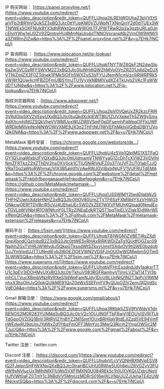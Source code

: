 
IP 购买网站：
[https://panel.proxyline.net/](https://www.youtube.com/redirect?event=video_description&redir_token=QUFFLUhqa2tLREhWOUhaZ3pVVEtSalVFb2tBR1hVQUk5Z3xBQ3Jtc0ttYUpKM0VZUWpNTXNnQmY2d0dTUEx3WTNfWEs5OXFNUk9YX3dhRWktQmxWWGtLTFJPWTRwR2p2a3gzbURLa0JncEhnYWw1elJ0ZV9ZQmtreHU4MmNaUlo4dTNNOVpranpNb2VmOW9WMi1ja3ZWRmZtZw&q=https%3A%2F%2Fpanel.proxyline.net%2F&v=u7EHk7iNCpU)

IP 查询网站 ： 
[https://www.iplocation.net/ip-lookup](https://www.youtube.com/redirect?event=video_description&redir_token=QUFFLUhqbTNYTWZ6QkF2N2dwSlp6a2w3VC0zRFFSWVM2Z3xBQ3Jtc0tuNHdjQWZhMVo0VnZRZ01Jdld2eDJXVTNjZmlZX2F0ZTdnek1PMk5lOFh5WXZyS3VFYUJfemN1cmVzclljRWRPRk5vWWt1QUw4cHFBZDFmUlBSYmJTU1VyVkNBMlVxdXZ4TkUyb2VKc1FsWWdDT1JNdw&q=https%3A%2F%2Fwww.iplocation.net%2Fip-lookup&v=u7EHk7iNCpU) 

指纹浏览器网站：
[https://www.adspower.net/](https://www.youtube.com/redirect?event=video_description&redir_token=QUFFLUhqa2lpV0VQeUxZR2kzcFRjR3VRdGtpSXV2VEpvUXxBQ3Jtc0tuQkdXcktEWTBlU1ZUVXpkeTh5ZW9ySmx4dXltcmhlNGZSQkVheVVWMUoxWUZtRllVSmF0eDFsemhPaWpqOFFkUWFWRDktMllVejNnNlNWOWVXME9JX3o2THFtNU1WVEFhMkhiVGtBdDBlYUVoQlk0NA&q=https%3A%2F%2Fwww.adspower.net%2F&v=u7EHk7iNCpU)

MetaMask 插件安装：
[https://chrome.google.com/webstore/de...](https://www.youtube.com/redirect?event=video_description&redir_token=QUFFLUhqbU4zSVp1QlplMS1XSTFaOGY1Q1JnaWIxbUFVQXxBQ3Jtc0ttUldmamVTNWYyaG1ZcDhTcXVWZ3VDVlhlNmZFRTkzZ2ItZThDV2hsOXV0ck1CTlU5NjRlVklFZ0s3TjVJVFZUT01abTJJOVRaT0g2aWtoRWhmaUVlX3B5aVd1VzAwRWJGVjBxbjNjUFV1VUFRUTdEMA&q=https%3A%2F%2Fchrome.google.com%2Fwebstore%2Fdetail%2Fmetamask%2Fnkbihfbeogaeaoehlefnkodbefgpgknn&v=u7EHk7iNCpU) 
[https://github.com/MetaMask/metamask-...](https://www.youtube.com/redirect?event=video_description&redir_token=QUFFLUhqa1JSSWlMY2IwdDlabWJSTHFHZUwtcXdzbHNHZ3xBQ3Jtc0ttOV80UmZTVTF6SzFXMWdYXzVHWG5ONkcwOERfTDVBclR5cVJ4UEhaUEc5WDZkZEE1WXVFMUhKQlpad0NmdEoyTGVLbWVNbHR1OWNfcnY0LTRzZlNEaEdkRTQ5T1pqTlpELVZIak1DdWtrWExfNmQtOA&q=https%3A%2F%2Fgithub.com%2FMetaMask%2Fmetamask-extension%2Freleases&v=u7EHk7iNCpU)

接码平台：
[https://5sim.net/](https://www.youtube.com/redirect?event=video_description&redir_token=QUFFLUhqbTB1WGN1ZVBETjRsZXdIQnpXbndCQzlnbzB2Z3xBQ3Jtc0ttWE5vRHAxRlRKWDlZaTg1QUdfOGZsc09NajhhZGxTVHRJWWlvdjJ5QkpGTksxdWtSZkxvUmxfSXdxOV9tQWE0bzdobDJJYmVpdUJTTUNndlEyb2t6OEZIOEVWN2VDSFJnOU0wWGMwbm5OTm03LWtWSQ&q=https%3A%2F%2F5sim.net%2F&v=u7EHk7iNCpU)
 [https://www.supersms.ml/](https://www.youtube.com/redirect?event=video_description&redir_token=QUFFLUhqbVFHcEszdndJdy1aakxrTTU1c3pEV3lDOHMyUXxBQ3Jtc0trTkhuV083RGFRamhyV1VmLVZ1aTI4TVl3bmhCLTVucXBmbVNzRVRXeS1ldWpFamNJdy1DcU9LUnNIQ1N2T3pPcV9WMnhxX3hoOHJyQ0pkQUlkME91QnZ0eWx5SEFmYV9yQUpOZlV2emJXQVdScVdEOA&q=https%3A%2F%2Fwww.supersms.ml%2F&v=u7EHk7iNCpU)

Gmail 邮箱注册：
[https://www.google.com/gmail/about/](https://www.youtube.com/redirect?event=video_description&redir_token=QUFFLUhqa3RKbk5ZSV9fVWdvV1dnRENOS2M0R283YUNMd3xBQ3Jtc0trV2c1OUJlN0FTbF8wVi1EOUViSVRiTUtTdGpoOVZGQ1BnV3RtRVlZYnBYZ2M1Smt1OUxBRHllaV9tdEJlZzd5VE94VmFnWEdwRU9qUmJYdWxZd1YtbzFmOFF3MnYzc3MwQ3Ricjh2YmpOWGc2MTJuUQ&q=https%3A%2F%2Fwww.google.com%2Fgmail%2Fabout%2F&v=u7EHk7iNCpU)

Twitter 注册：
 twitter.com

Discord 注册：
 [https://discord.com/](https://www.youtube.com/redirect?event=video_description&redir_token=QUFFLUhqbjVLcVVQNHBXMVpESV8tQ2FJelpnSHFtWXNxQXxBQ3Jtc0traHBCUHU0RWw5U0h6eUZ6VGZyV3FUdW9sNVlucUx1MlhtMXFlUWs5VXFfMXN0U084REk5c1h1UXVKQUZxbUNqVHJfVWt0aFZ0TmY1c3NBdVV5MmUzMDRrS016ejlXLVNpUUZJUkhaTE4zUWRNckstSQ&q=https%3A%2F%2Fdiscord.com%2F&v=u7EHk7iNCpU)